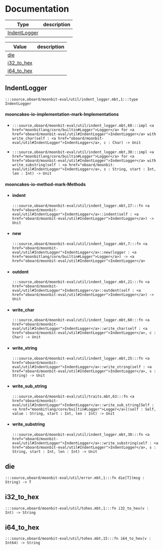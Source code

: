 # Documentation
|Type|description|
|---|---|
|[IndentLogger](#IndentLogger)||

|Value|description|
|---|---|
|[die](#die)||
|[i32\_to\_hex](#i32_to_hex)||
|[i64\_to\_hex](#i64_to_hex)||

## IndentLogger

```moonbit
:::source,oboard/moonbit-eval/util/indent_logger.mbt,1:::type IndentLogger
```


#### mooncakes-io-implementation-mark-Implementations
- ```moonbit
  :::source,oboard/moonbit-eval/util/indent_logger.mbt,60:::impl <a href="moonbitlang/core/builtin#Logger">Logger</a> for <a href="oboard/moonbit-eval/util#IndentLogger">IndentLogger</a> with write_char(self : <a href="oboard/moonbit-eval/util#IndentLogger">IndentLogger</a>, c : Char) -> Unit
  ```
  > 
- ```moonbit
  :::source,oboard/moonbit-eval/util/indent_logger.mbt,30:::impl <a href="moonbitlang/core/builtin#Logger">Logger</a> for <a href="oboard/moonbit-eval/util#IndentLogger">IndentLogger</a> with write_substring(self : <a href="oboard/moonbit-eval/util#IndentLogger">IndentLogger</a>, s : String, start : Int, len : Int) -> Unit
  ```
  > 

#### mooncakes-io-method-mark-Methods
- #### indent
  ```moonbit
  :::source,oboard/moonbit-eval/util/indent_logger.mbt,17:::fn <a href="oboard/moonbit-eval/util#IndentLogger">IndentLogger</a>::indent(self : <a href="oboard/moonbit-eval/util#IndentLogger">IndentLogger</a>) -> Unit
  ```
  > 
- #### new
  ```moonbit
  :::source,oboard/moonbit-eval/util/indent_logger.mbt,7:::fn <a href="oboard/moonbit-eval/util#IndentLogger">IndentLogger</a>::new(logger : <a href="moonbitlang/core/builtin#Logger">Logger</a>) -> <a href="oboard/moonbit-eval/util#IndentLogger">IndentLogger</a>
  ```
  > 
- #### outdent
  ```moonbit
  :::source,oboard/moonbit-eval/util/indent_logger.mbt,21:::fn <a href="oboard/moonbit-eval/util#IndentLogger">IndentLogger</a>::outdent(self : <a href="oboard/moonbit-eval/util#IndentLogger">IndentLogger</a>) -> Unit
  ```
  > 
- #### write\_char
  ```moonbit
  :::source,oboard/moonbit-eval/util/indent_logger.mbt,60:::fn <a href="oboard/moonbit-eval/util#IndentLogger">IndentLogger</a>::write_char(self : <a href="oboard/moonbit-eval/util#IndentLogger">IndentLogger</a>, c : Char) -> Unit
  ```
  > 
- #### write\_string
  ```moonbit
  :::source,oboard/moonbit-eval/util/indent_logger.mbt,25:::fn <a href="oboard/moonbit-eval/util#IndentLogger">IndentLogger</a>::write_string(self : <a href="oboard/moonbit-eval/util#IndentLogger">IndentLogger</a>, s : String) -> Unit
  ```
  > 
- #### write\_sub\_string
  ```moonbit
  :::source,oboard/moonbit-eval/util/traits.mbt,63:::fn <a href="oboard/moonbit-eval/util#IndentLogger">IndentLogger</a>::write_sub_string[Self : <a href="moonbitlang/core/builtin#Logger">Logger</a>](self : Self, value : String, start : Int, len : Int) -> Unit
  ```
  > 
- #### write\_substring
  ```moonbit
  :::source,oboard/moonbit-eval/util/indent_logger.mbt,30:::fn <a href="oboard/moonbit-eval/util#IndentLogger">IndentLogger</a>::write_substring(self : <a href="oboard/moonbit-eval/util#IndentLogger">IndentLogger</a>, s : String, start : Int, len : Int) -> Unit
  ```
  > 

## die

```moonbit
:::source,oboard/moonbit-eval/util/error.mbt,1:::fn die[T](msg : String) -> T
```


## i32\_to\_hex

```moonbit
:::source,oboard/moonbit-eval/util/tohex.mbt,1:::fn i32_to_hex(v : Int) -> String
```


## i64\_to\_hex

```moonbit
:::source,oboard/moonbit-eval/util/tohex.mbt,15:::fn i64_to_hex(v : Int64) -> String
```

